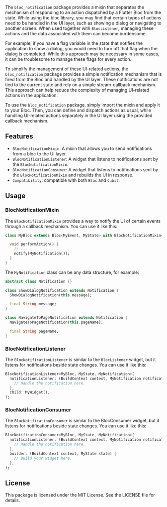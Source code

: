 The `bloc_notification` package provides a mixin that separates the mechanism of responding to an
action dispatched by a Flutter Bloc from the state. While using the bloc library, you may find that
certain types of actions need to be handled in the UI layer, such as showing a dialog or navigating
to another screen. When used together with `BlocListener`, managing these actions and the data
associated with them can become burdensome.

For example, if you have a flag variable in the state that notifies the application to show a
dialog, you would need to turn off that flag when the dialog is completed. While this approach may
be necessary in some cases, it can be troublesome to manage these flags for every action.

To simplify the management of these UI-related actions, the `bloc_notification` package provides a
simple notification mechanism that is fired from the Bloc and handled by the UI layer. These
notifications are not tied to the current state and rely on a simple stream-callback mechanism. This
approach can help reduce the complexity of managing UI-related actions in the application.

To use the `bloc_notification` package, simply import the mixin and apply it to your Bloc. Then, you
can define and dispatch actions as usual, while handling UI-related actions separately in the UI
layer using the provided callback mechanism.

## Features

- `BlocNotificationMixin`: A mixin that allows you to send notifications from a bloc to the UI layer.
- `BlocNotificationListener`: A widget that listens to notifications sent by the `BlocNotificationMixin`.
- `BlocNotificationConsumer`: A widget that listens to notifications sent by the `BlocNotificationMixin` 
and rebuilds the UI in response.
- `Compatibility`: compatible with both `Bloc` and `Cubit`.


## Usage

### BlocNotificationMixin

The `BlocNotificationMixin` provides a way to notify the UI of certain events through a callback
mechanism. You can use it like this:

```dart
class MyBloc extends Bloc<MyEvent, MyState> with BlocNotificationMixin<MyState, MyNotification> {

  void performAction() {
    // ...
    notify(MyNotification());
  }
}
```

The `MyNotification` class can be any data structure, for example:

```dart
abstract class Notification {}

class ShowDialogNotification extends Notification {
  ShowDialogNotification(this.message);

  final String message;
}

class NavigateToPageNotification extends Notification {
  NavigateToPageNotification(this.pageName);

  final String pageName;
}
```

### BlocNotificationListener

The `BlocNotificationListener` is similar to the `BlocListener` widget, but it listens for
notifications beside state changes. You can use it like this:

```dart
BlocNotificationListener<MyBloc, MyState, MyNotification>(
  notificationListener: (BuildContext context, MyNotification notification) {
    // Handle the notification here.
  },
  child: MyWidget(),
);
```

### BlocNotificationConsumer

The `BlocNotificationConsumer` is similar to the BlocConsumer widget, but it listens for
notifications beside state changes. You can use it like this:

```dart
BlocNotificationConsumer<MyBloc, MyState, MyNotification>(
  notificationListener: (BuildContext context, MyNotification notification) {
    // Handle the notification here.
  },
  builder: (BuildContext context, MyState state) {
    // Build your widget here.
  },
);
```

## License

This package is licensed under the MIT License. See the LICENSE file for details.



